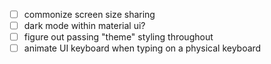 * [ ] commonize screen size sharing
* [ ] dark mode within material ui?
* [ ] figure out passing "theme" styling throughout
* [ ] animate UI keyboard when typing on a physical keyboard